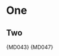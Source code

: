 One
===

Two
---

<!-- markdownlint-configure-file {
  "MD043": {
    "headings": [
      "# One",
      "## Two",
      "### Three"
    ]
  }
} -->

{MD043} {MD047}